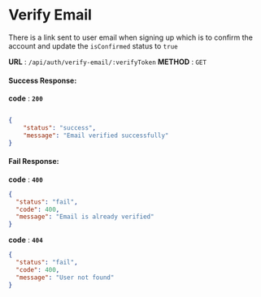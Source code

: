 # Verify Email

There is a link sent to user email when signing up which is to confirm the account and update the `isConfirmed` status to `true`

**URL** : `/api/auth/verify-email/:verifyToken`
**METHOD** : `GET`

#### Success Response:

**code** : **`200`**

```Json

{
    "status": "success",
    "message": "Email verified successfully"
}

```

#### Fail Response:

**code** : **`400`**

```json
{
  "status": "fail",
  "code": 400,
  "message": "Email is already verified"
}
```

**code** : **`404`**

```json
{
  "status": "fail",
  "code": 400,
  "message": "User not found"
}
```
